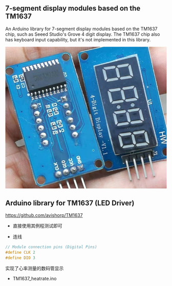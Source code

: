 ##  7-segment display modules based on the TM1637


An Arduino library for 7-segment display modules based on the TM1637 chip, such as Seeed Studio's Grove 4 digit display. The TM1637 chip also has keyboard input capability, but it's not implemented in this library.

![](img/TM1637.jpg)

## Arduino library for TM1637 (LED Driver)

https://github.com/avishorp/TM1637

* 直接使用其例程测试即可

* 连线
```c
// Module connection pins (Digital Pins)
#define CLK 2
#define DIO 3
```
实现了心率测量的数码管显示

* TM1637_heatrate.ino

